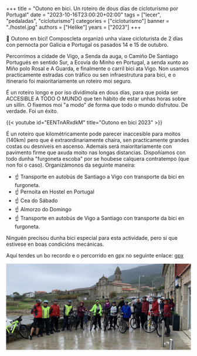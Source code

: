 +++
title = "Outono en bici. Un roteiro de dous días de cicloturismo por Portugal"
date = "2023-10-16T23:00:20+02:00"
tags = ["lecer", "pedaladas", "cicloturismo"]
categories = ["cicloturismo"]
banner = "./hostel.jpg"
authors = ["Helike"]
years = ["2023"]
+++

🍁 Outono en bici! Composcleta organizó unha viaxe cicloturista de 2 días con pernocta por Galicia e Portugal os pasados 14 e 15 de outubro.

Percorrimos a cidade de Vigo, a Senda da auga, o Camiño De Santiago Portugués en sentido Sur, a Ecovía do Minho en Portugal, a senda xunto ao Miño polo Rosal e A Guarda, e finalmente o carril bici ata Vigo. Non usamos practicamente estradas con tráfico ou sen infraestrutura para bici, e o itinerario foi maioritariamente un roteiro moi seguro.

É un roteiro longo e por iso dividímola en dous días, para que poida ser ACCESIBLE A TODO O MUNDO que ten hábito de estar unhas horas sobre un sillín. O fixemos moi "a modo" de forma que todo o mundo disfrutou. De verdade. Foi un éxito.

{{< youtube id="EENTnARxdkM" title="Outono en bici 2023" >}}

É un roteiro que kilométricamente pode parecer inaccesible para moitos (140km) pero que é extraordinariamente chaira, sen practicamente grandes costas ou desniveis en ascenso. Ademais será maioritariamente con pavimento firme que axuda moito nas longas distancias.
Dispoñíamos con todo dunha "furgoneta escoba" por se houbese calquera contratempo (que non foi o caso). Organizámonos da seguinte maneira:

- ☝️ Transporte en autobús de Santiago a Vigo con transporte da bici en furgoneta.
- ☝️ Pernoita en Hostel en Portugal
- ☝️ Cea do Sábado
- ☝️ Almorzo do Domingo
- ☝️ Transporte en autobús de Vigo a Santiago con transporte da bici en furgoneta.

Ninguén precisou dunha bici especial para esta actividade, pero si que estivese en boas condicións mecánicas.

Aquí tendes un bo recordo e o percorrido en gpx no seguinte enlace: [gpx](gpx/Ciclotouring-Vuelta-al-Valle-VIgo-Portugal.gpx)

![Outono en bici](outono-en-bici-2023.jpg)
